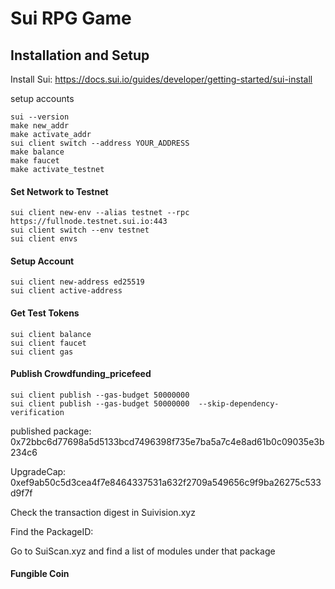 # Sui RPG Game

## Installation and Setup
Install Sui: https://docs.sui.io/guides/developer/getting-started/sui-install

setup accounts
```
sui --version
make new_addr
make activate_addr
sui client switch --address YOUR_ADDRESS
make balance
make faucet
make activate_testnet
```

#### Set Network to Testnet
```
sui client new-env --alias testnet --rpc https://fullnode.testnet.sui.io:443
sui client switch --env testnet
sui client envs
```
#### Setup Account
```
sui client new-address ed25519
sui client active-address
```
#### Get Test Tokens
```
sui client balance
sui client faucet
sui client gas
```

#### Publish Crowdfunding_pricefeed
```
sui client publish --gas-budget 50000000
sui client publish --gas-budget 50000000  --skip-dependency-verification
```
published package: 
0x72bbc6d77698a5d5133bcd7496398f735e7ba5a7c4e8ad61b0c09035e3b234c6

UpgradeCap:
0xef9ab50c5d3cea4f7e8464337531a632f2709a549656c9f9ba26275c533d9f7f


Check the transaction digest in Suivision.xyz

Find the PackageID:


Go to SuiScan.xyz and find a list of modules under that package

#### Fungible Coin
